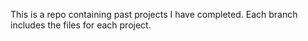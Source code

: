 This is a repo containing past projects I have completed. Each branch includes the files for each project.
